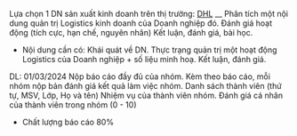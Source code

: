 Lựa chọn 1 DN sản xuất kinh doanh trên thị trường:  [DHL](https://www.dhl.com/global-en/home/our-divisions/supply-chain/about-dhl-supply-chain/annual-reports.html) 
__
Phân tích một nội dung quản trị Logistics kinh doanh của Doanh nghiệp đó.
Đánh giá hoạt động (tích cực, hạn chế, nguyên nhân)
Kết luận, đánh giá, bài học.
- Nội dung cần có:
Khái quát về DN.
Thực trạng quản trị một hoạt động Logistics của Doanh nghiệp + số liệu minh hoạ.
Kết luận, đánh giá.

DL: 01/03/2024
Nộp báo cáo đầy đủ của nhóm.
Kèm theo báo cáo, mỗi nhóm nộp bản đánh giá kết quả làm việc nhóm.
Danh sách thành viên (thứ tự, MSV, Lớp, Họ và tên)
Nhiệm vụ của thành viên nhóm.
Đánh giá cá nhân của thành viên trong nhóm (0 - 10)
- Chất lượng báo cáo 80%
